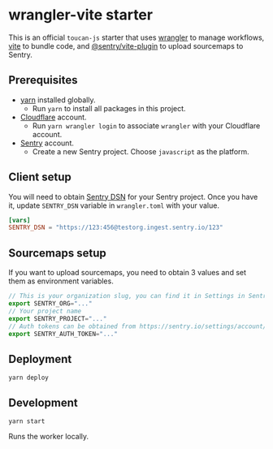 # wrangler-vite starter

This is an official `toucan-js` starter that uses [wrangler](https://github.com/cloudflare/wrangler2) to manage workflows, [vite](https://vitejs.dev/) to bundle code, and [@sentry/vite-plugin](https://github.com/getsentry/sentry-javascript-bundler-plugins/tree/main/packages/vite-plugin) to upload sourcemaps to Sentry.

## Prerequisites

- [yarn](https://yarnpkg.com/getting-started/install) installed globally.
  - Run `yarn` to install all packages in this project.
- [Cloudflare](https://dash.cloudflare.com/sign-up) account.
  - Run `yarn wrangler login` to associate `wrangler` with your Cloudflare account.
- [Sentry](https://sentry.io/) account.
  - Create a new Sentry project. Choose `javascript` as the platform.

## Client setup

You will need to obtain [Sentry DSN](https://docs.sentry.io/product/sentry-basics/dsn-explainer/) for your Sentry project. Once you have it, update `SENTRY_DSN` variable in `wrangler.toml` with your value.

```toml
[vars]
SENTRY_DSN = "https://123:456@testorg.ingest.sentry.io/123"
```

## Sourcemaps setup

If you want to upload sourcemaps, you need to obtain 3 values and set them as environment variables.

```javascript
// This is your organization slug, you can find it in Settings in Sentry dashboard
export SENTRY_ORG="..."
// Your project name
export SENTRY_PROJECT="..."
// Auth tokens can be obtained from https://sentry.io/settings/account/api/auth-tokens/ and need `project:releases` and `org:read` scopes
export SENTRY_AUTH_TOKEN="..."
```

## Deployment

```
yarn deploy
```

## Development

```
yarn start
```

Runs the worker locally.
